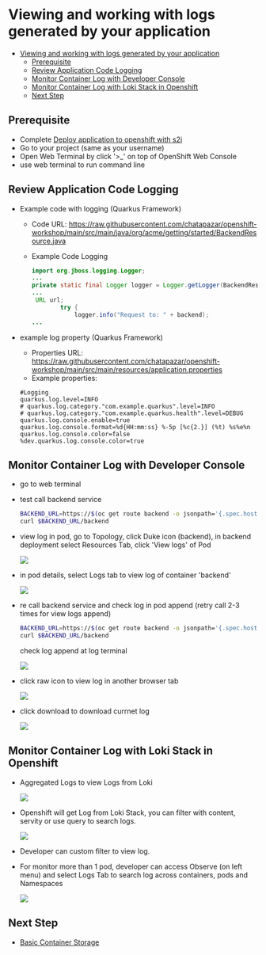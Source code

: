 # Viewing and working with logs generated by your application
<!-- TOC -->

- [Viewing and working with logs generated by your application](#viewing-and-working-with-logs-generated-by-your-application)
  - [Prerequisite](#prerequisite)
  - [Review Application Code Logging](#review-application-code-logging)
  - [Monitor Container Log with Developer Console](#monitor-container-log-with-developer-console)
  - [Monitor Container Log with Loki Stack in Openshift](#monitor-container-log-with-loki-stack-in-openshift)
  - [Next Step](#next-step)

<!-- /TOC -->
## Prerequisite
- Complete [Deploy application to openshift with s2i](deploywiths2i.md)
- Go to your project (same as your username)
- Open Web Terminal by click '>_' on top of OpenShift Web Console
- use web terminal to run command line

## Review Application Code Logging
- Example code with logging (Quarkus Framework)
  - Code URL: https://raw.githubusercontent.com/chatapazar/openshift-workshop/main/src/main/java/org/acme/getting/started/BackendResource.java
  - Example Code Logging

    ```java
    import org.jboss.logging.Logger;
    ...
    private static final Logger logger = Logger.getLogger(BackendResource.class);
    ...
     URL url;
            try {
                logger.info("Request to: " + backend);
    ...
    ```

- example log property (Quarkus Framework)
  - Properties URL: https://raw.githubusercontent.com/chatapazar/openshift-workshop/main/src/main/resources/application.properties
  - Example properties:

  ```prop
  #Logging
  quarkus.log.level=INFO
  # quarkus.log.category."com.example.quarkus".level=INFO
  # quarkus.log.category."com.example.quarkus.health".level=DEBUG
  quarkus.log.console.enable=true
  quarkus.log.console.format=%d{HH:mm:ss} %-5p [%c{2.}] (%t) %s%e%n
  quarkus.log.console.color=false
  %dev.quarkus.log.console.color=true
  ```

## Monitor Container Log with Developer Console
- go to web terminal
- test call backend service

  ```bash
  BACKEND_URL=https://$(oc get route backend -o jsonpath='{.spec.host}')
  curl $BACKEND_URL/backend
  ```

- view log in pod, go to Topology, click Duke icon (backend), in backend deployment select Resources Tab, click 'View logs' of Pod

  ![](images/log_1.png)

- in pod details, select Logs tab to view log of container 'backend'

  ![](images/log_2.png)

- re call backend service and check log in pod append (retry call 2-3 times for view logs append)

    ```bash
    BACKEND_URL=https://$(oc get route backend -o jsonpath='{.spec.host}')
    curl $BACKEND_URL/backend
    ```

    check log append at log terminal

    ![](images/log_2.png)

- click raw icon to view log in another browser tab

  ![](images/log_3.png)

- click download to download currnet log

  ![](images/log_4.png)

## Monitor Container Log with Loki Stack in Openshift
- Aggregated Logs to view Logs from Loki

  ![](images/log_5.png)

- Openshift will get Log from Loki Stack, you can filter with content, servity or use query to search logs.

  ![](images/log_6.png)

- Developer can custom filter to view log.
- For monitor more than 1 pod, developer can access Observe (on left menu) and select Logs Tab to search log across containers, pods and Namespaces

  ![](images/log_8.png)

## Next Step
- [Basic Container Storage](storage.md)





